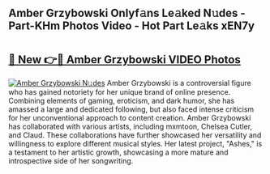 ## Amber Grzybowski Onlyf𝚊ns Le𝚊ked N𝚞des - Part-KHm Photos Video - Hot Part Le𝚊ks xEN7y

# <h2><a href="http://ab19292.deff.icu/?id=Amber+Grzybowski">🔗 New 👉🔴 Amber Grzybowski VIDEO Photos</a></h2>

[![Amber Grzybowski N𝚞des](https://i.imgur.com/rIISA9y.gif)](http://ab19292.deff.icu/?id=Amber+Grzybowski)
Amber Grzybowski is a controversial figure who has gained notoriety for her unique brand of online presence. Combining elements of gaming, eroticism, and dark humor, she has amassed a large and dedicated following, but also faced intense criticism for her unconventional approach to content creation. Amber Grzybowski has collaborated with various artists, including mxmtoon, Chelsea Cutler, and Claud. These collaborations have further showcased her versatility and willingness to explore different musical styles. Her latest project, "Ashes," is a testament to her artistic growth, showcasing a more mature and introspective side of her songwriting.
